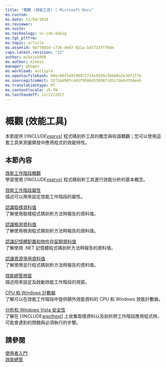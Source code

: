 ```yaml
---
title: "概觀 (效能工具) | Microsoft Docs"
ms.custom: 
ms.date: 11/04/2016
ms.reviewer: 
ms.suite: 
ms.technology: vs-ide-debug
ms.tgt_pltfrm: 
ms.topic: article
ms.assetid: b877802d-c736-4047-821a-bd7733fff6de
caps.latest.revision: "22"
author: mikejo5000
ms.author: mikejo
manager: ghogen
ms.workload: multiple
ms.openlocfilehash: 00ec00f549198972714e95d9c586b0a3e30f2ffb
ms.sourcegitcommit: 32f1a690fc445f9586d53698fc82c7debd784eeb
ms.translationtype: HT
ms.contentlocale: zh-TW
ms.lasthandoff: 12/22/2017
---
```

# <a name="overviews-performance-tools"></a>概觀 (效能工具)
本節提供 [!INCLUDE[vsprvs](../code-quality/includes/vsprvs_md.md)] 程式碼剖析工具的概念與術語概觀；您可以使用這套工具來測量開發中應用程式的效能特性。  
  
## <a name="in-this-section"></a>本節內容  
 [效能工作階段概觀](../profiling/performance-session-overview.md)  
 學習使用 [!INCLUDE[vsprvs](../code-quality/includes/vsprvs_md.md)] 程式碼剖析工具進行效能分析的基本概念。  
  
 [效能工作階段屬性](../profiling/performance-session-properties.md)  
 描述可以用來設定效能工作階段的屬性。  
  
 [認識取樣資料值](../profiling/understanding-sampling-data-values.md)  
 了解使用取樣程式碼剖析方法時報告的資料值。  
  
 [認識檢測資料值](../profiling/understanding-instrumentation-data-values.md)  
 了解使用檢測程式碼剖析方法時報告的資料值。  
  
 [認識記憶體配置和物件存留期資料值](../profiling/understanding-memory-allocation-and-object-lifetime-data-values.md)  
 了解使用 .NET 記憶體程式碼剖析方法時報告的資料值。  
  
 [認識資源爭用資料值](../profiling/understanding-resource-contention-data-values.md)  
 了解使用並行程式碼剖析方法時報告的資料值。  
  
 [效能總管視窗](../profiling/performance-explorer-window.md)  
 描述用來設定及啟動效能工作階段的視窗。  
  
 [CPU 和 Windows 計數器](../profiling/cpu-and-windows-counters.md)  
 了解可以在效能工作階段中提供額外效能資料的 CPU 和 Windows 效能計數器。  
  
 [分析和 Windows Vista 安全性](../profiling/profiling-and-windows-vista-security.md)  
 了解在 [!INCLUDE[wiprlhext](../debugger/includes/wiprlhext_md.md)] 上收集取樣資料以及剖析跨工作階段應用程式時，可能會遇到的問題與必須執行的步驟。  
  
## <a name="see-also"></a>請參閱  
 [使用者入門](../profiling/getting-started-with-performance-tools.md)   
 [效能總管](../profiling/performance-explorer.md)